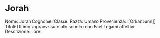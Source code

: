 # Jorah
Nome: Jorah
Cognome: 
Classe: 
Razza: Umano
Provenienza: [[Orkanbunn]]
Titoli: Ultimo sopravvissuto allo scontro con Bael
Legami affettivi: 
Descrizione: 
Lore: